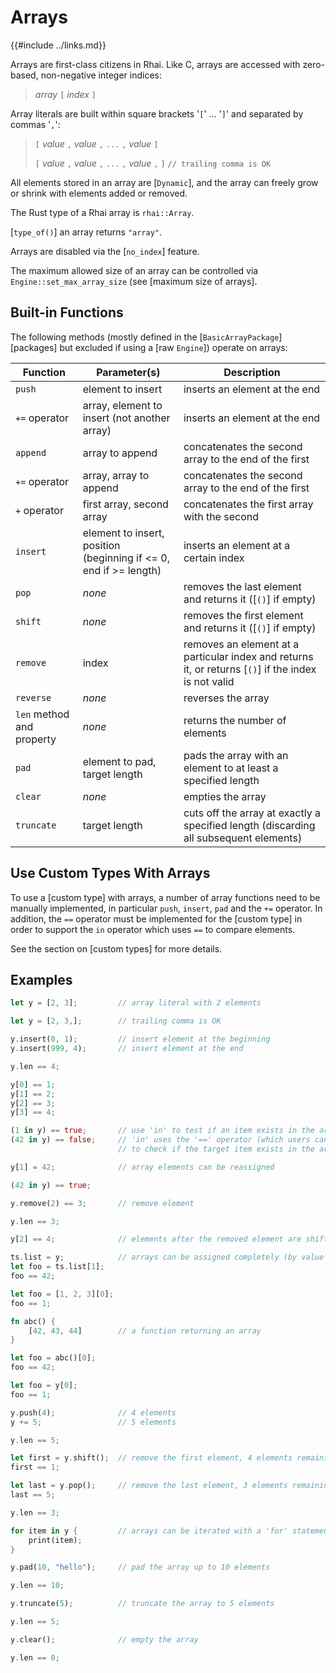 Arrays
======

{{#include ../links.md}}

Arrays are first-class citizens in Rhai. Like C, arrays are accessed with zero-based, non-negative integer indices:

> _array_ `[` _index_ `]`

Array literals are built within square brackets '`[`' ... '`]`' and separated by commas '`,`':

> `[` _value_ `,` _value_ `,` `...` `,` _value_ `]`
>
> `[` _value_ `,` _value_ `,` `...` `,` _value_ `,` `]`     `// trailing comma is OK`

All elements stored in an array are [`Dynamic`], and the array can freely grow or shrink with elements added or removed.

The Rust type of a Rhai array is `rhai::Array`.

[`type_of()`] an array returns `"array"`.

Arrays are disabled via the [`no_index`] feature.

The maximum allowed size of an array can be controlled via `Engine::set_max_array_size`
(see [maximum size of arrays].


Built-in Functions
-----------------

The following methods (mostly defined in the [`BasicArrayPackage`][packages] but excluded if using a [raw `Engine`]) operate on arrays:

| Function                  | Parameter(s)                                                          | Description                                                                                          |
| ------------------------- | --------------------------------------------------------------------- | ---------------------------------------------------------------------------------------------------- |
| `push`                    | element to insert                                                     | inserts an element at the end                                                                        |
| `+=` operator             | array, element to insert (not another array)                          | inserts an element at the end                                                                        |
| `append`                  | array to append                                                       | concatenates the second array to the end of the first                                                |
| `+=` operator             | array, array to append                                                | concatenates the second array to the end of the first                                                |
| `+` operator              | first array, second array                                             | concatenates the first array with the second                                                         |
| `insert`                  | element to insert, position<br/>(beginning if <= 0, end if >= length) | inserts an element at a certain index                                                                |
| `pop`                     | _none_                                                                | removes the last element and returns it ([`()`] if empty)                                            |
| `shift`                   | _none_                                                                | removes the first element and returns it ([`()`] if empty)                                           |
| `remove`                  | index                                                                 | removes an element at a particular index and returns it, or returns [`()`] if the index is not valid |
| `reverse`                 | _none_                                                                | reverses the array                                                                                   |
| `len` method and property | _none_                                                                | returns the number of elements                                                                       |
| `pad`                     | element to pad, target length                                         | pads the array with an element to at least a specified length                                        |
| `clear`                   | _none_                                                                | empties the array                                                                                    |
| `truncate`                | target length                                                         | cuts off the array at exactly a specified length (discarding all subsequent elements)                |


Use Custom Types With Arrays
---------------------------

To use a [custom type] with arrays, a number of array functions need to be manually implemented,
in particular `push`, `insert`, `pad` and the `+=` operator.  In addition, the `==` operator must be
implemented for the [custom type] in order to support the `in` operator which uses `==` to
compare elements.

See the section on [custom types] for more details.


Examples
--------

```rust
let y = [2, 3];         // array literal with 2 elements

let y = [2, 3,];        // trailing comma is OK

y.insert(0, 1);         // insert element at the beginning
y.insert(999, 4);       // insert element at the end

y.len == 4;

y[0] == 1;
y[1] == 2;
y[2] == 3;
y[3] == 4;

(1 in y) == true;       // use 'in' to test if an item exists in the array
(42 in y) == false;     // 'in' uses the '==' operator (which users can override)
                        // to check if the target item exists in the array

y[1] = 42;              // array elements can be reassigned

(42 in y) == true;

y.remove(2) == 3;       // remove element

y.len == 3;

y[2] == 4;              // elements after the removed element are shifted

ts.list = y;            // arrays can be assigned completely (by value copy)
let foo = ts.list[1];
foo == 42;

let foo = [1, 2, 3][0];
foo == 1;

fn abc() {
    [42, 43, 44]        // a function returning an array
}

let foo = abc()[0];
foo == 42;

let foo = y[0];
foo == 1;

y.push(4);              // 4 elements
y += 5;                 // 5 elements

y.len == 5;

let first = y.shift();  // remove the first element, 4 elements remaining
first == 1;

let last = y.pop();     // remove the last element, 3 elements remaining
last == 5;

y.len == 3;

for item in y {         // arrays can be iterated with a 'for' statement
    print(item);
}

y.pad(10, "hello");     // pad the array up to 10 elements

y.len == 10;

y.truncate(5);          // truncate the array to 5 elements

y.len == 5;

y.clear();              // empty the array

y.len == 0;
```
